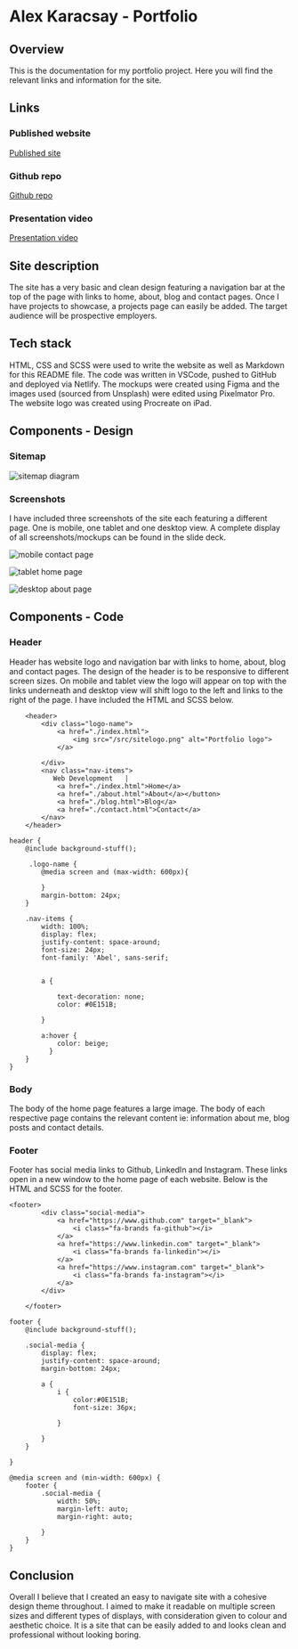 # Alex Karacsay - Portfolio

## Overview 
This is the documentation for my portfolio project. Here you will find the relevant links and information for the site.

## Links
### **Published website**
[Published site](https://alexk-portfolio-t1a2.netlify.app)
### **Github repo**
[Github repo](https://github.com/alex-the-pigeon/AlexKaracsay_T1A2)
### **Presentation video**
[Presentation video](https://www.youtube.com/watch?v=A7T9Duf3aQI)

## Site description
The site has a very basic and clean design featuring a navigation bar at the top of the page with links to home, about, blog and contact pages. Once I have projects to showcase, a projects page can easily be added. The target audience will be prospective employers.

## Tech stack
HTML, CSS and SCSS were used to write the website as well as Markdown for this README file. The code was written in VSCode, pushed to GitHub and deployed via Netlify. The mockups were created using Figma and the images used (sourced from Unsplash) were edited using Pixelmator Pro. The website logo was created using Procreate on iPad.

## Components - Design
### Sitemap
![sitemap diagram](./docs/sitemap.png)

### Screenshots
I have included three screenshots of the site each featuring a different page. One is mobile, one tablet and one desktop view. A complete display of all screenshots/mockups can be found in the slide deck.

![mobile contact page](./docs/mobile_contactme.png)

![tablet home page](./docs/tablet_homepage.png)

![desktop about page](./docs/desktop_aboutme.png)


## Components - Code

### Header
Header has website logo and navigation bar with links to home, about, blog and contact pages. The design of the header is to be responsive to different screen sizes. On mobile and tablet view the logo will appear on top with the links underneath and desktop view will shift logo to the left and links to the right of the page. I have included the HTML and SCSS below.

```
    <header>
        <div class="logo-name">
            <a href="./index.html">
                <img src="/src/sitelogo.png" alt="Portfolio logo">
            </a>
          
        </div>
        <nav class="nav-items">
           Web Development   |
            <a href="./index.html">Home</a>
            <a href="./about.html">About</a></button>
            <a href="./blog.html">Blog</a>
            <a href="./contact.html">Contact</a>
        </nav>
    </header>
```
```
header {
    @include background-stuff();

     .logo-name {
        @media screen and (max-width: 600px){
            
        }
        margin-bottom: 24px;
    }
    
    .nav-items {
        width: 100%;
        display: flex;
        justify-content: space-around;
        font-size: 24px;
        font-family: 'Abel', sans-serif;
        

        a {
            
            text-decoration: none;
            color: #0E151B;
            
        }

        a:hover {
            color: beige;
          }
    }
}
```

### Body
The body of the home page features a large image. The body of each respective page contains the relevant content ie: information about me, blog posts and contact details.

### Footer
Footer has social media links to Github, LinkedIn and Instagram. These links open in a new window to the home page of each website. Below is the HTML and SCSS for the footer.
```
<footer>
        <div class="social-media">
            <a href="https://www.github.com" target="_blank">
                <i class="fa-brands fa-github"></i>
            </a>
            <a href="https://www.linkedin.com" target="_blank">
                <i class="fa-brands fa-linkedin"></i>
            </a>
            <a href="https://www.instagram.com" target="_blank">
                <i class="fa-brands fa-instagram"></i>
            </a>
        </div>
       
    </footer>
```
```
footer {
    @include background-stuff();

    .social-media {
        display: flex;
        justify-content: space-around;
        margin-bottom: 24px;

        a {
            i {
                color:#0E151B;
                font-size: 36px;

            }
            
        }
    }
    
}

@media screen and (min-width: 600px) {
    footer {
        .social-media {
            width: 50%;
            margin-left: auto;
            margin-right: auto;
            
        }
    }
}
```
## Conclusion
Overall I believe that I created an easy to navigate site with a cohesive design theme throughout. I aimed to make it readable on multiple screen sizes and different types of displays, with consideration given to colour and aesthetic choice. It is a site that can be easily added to and looks clean and professional without looking boring.

